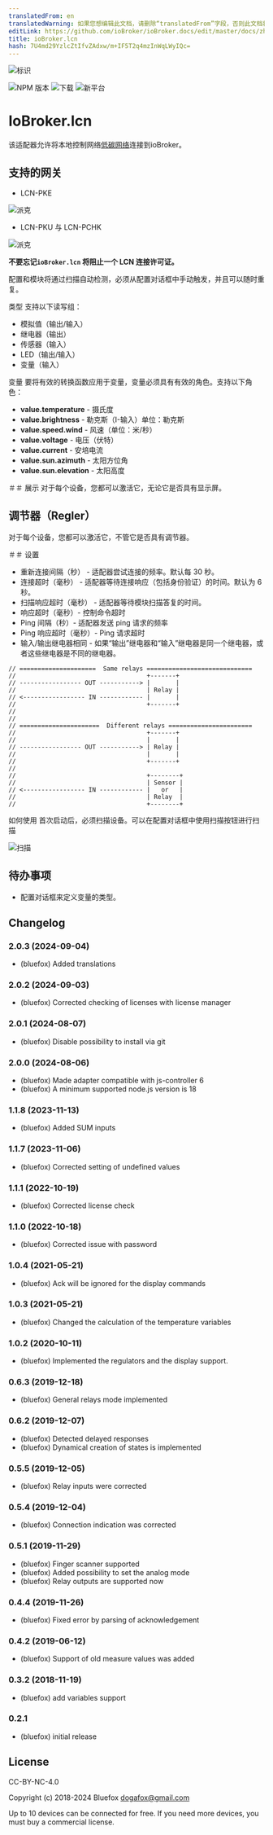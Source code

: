 ```yaml
---
translatedFrom: en
translatedWarning: 如果您想编辑此文档，请删除“translatedFrom”字段，否则此文档将再次自动翻译
editLink: https://github.com/ioBroker/ioBroker.docs/edit/master/docs/zh-cn/adapterref/iobroker.lcn/README.md
title: ioBroker.lcn
hash: 7U4md29YzlcZtIfvZAdxw/m+IF5T2q4mzInWqLWyIQc=
---
```

![标识](../../../en/adapterref/iobroker.lcn/admin/lcn.png)

![NPM 版本](http://img.shields.io/npm/v/iobroker.lcn.svg)
![下载](https://img.shields.io/npm/dm/iobroker.lcn.svg)
![新平台](https://nodei.co/npm/iobroker.lcn.png?downloads=true)

# IoBroker.lcn
该适配器允许将本地控制网络[低碳网络](https://www.lcn.eu/)连接到ioBroker。

## 支持的网关
- LCN-PKE

![派克](../../../en/adapterref/iobroker.lcn/img/lcn-pke.png)

- LCN-PKU 与 LCN-PCHK

![派克](../../../en/adapterref/iobroker.lcn/img/lcn-pku.png)

**不要忘记`ioBroker.lcn` 将阻止一个 LCN 连接许可证。**

配置和模块将通过扫描自动检测，必须从配置对话框中手动触发，并且可以随时重复。

类型
支持以下读写组：

- 模拟值（输出/输入）
- 继电器（输出）
- 传感器（输入）
- LED（输出/输入）
- 变量（输入）

变量
要将有效的转换函数应用于变量，变量必须具有有效的角色。支持以下角色：

- **value.temperature** - 摄氏度
- **value.brightness** - 勒克斯（I-输入）单位：勒克斯
- **value.speed.wind** - 风速（单位：米/秒）
- **value.voltage** - 电压（伏特）
- **value.current** - 安培电流
- **value.sun.azimuth** - 太阳方位角
- **value.sun.elevation** - 太阳高度

＃＃ 展示
对于每个设备，您都可以激活它，无论它是否具有显示屏。

## 调节器（Regler）
对于每个设备，您都可以激活它，不管它是否具有调节器。

＃＃ 设置
- 重新连接间隔（秒） - 适配器尝试连接的频率。默认每 30 秒。
- 连接超时（毫秒） - 适配器等待连接响应（包括身份验证）的时间。默认为 6 秒。
- 扫描响应超时（毫秒） - 适配器等待模块扫描答复的时间。
- 响应超时（毫秒）- 控制命令超时
- Ping 间隔（秒）- 适配器发送 ping 请求的频率
- Ping 响应超时（毫秒）- Ping 请求超时
- 输入/输出继电器相同 - 如果“输出”继电器和“输入”继电器是同一个继电器，或者这些继电器是不同的继电器。

```
// =====================  Same relays =============================
//                                    +-------+
// ----------------- OUT -----------> |       |
//                                    | Relay |
// <----------------- IN ------------ |       |
//                                    +-------+
//
//
// ======================  Different relays =======================
//                                    +-------+
//                                    |       |
// ----------------- OUT -----------> | Relay |
//                                    |       |
//                                    +-------+
//
//                                    +--------+
//                                    | Sensor |
// <----------------- IN ------------ |   or   |
//                                    | Relay  |
//                                    +--------+
```

如何使用
首次启动后，必须扫描设备。可以在配置对话框中使用扫描按钮进行扫描

![扫描](../../../en/adapterref/iobroker.lcn/img/scanButton.png)

## 待办事项
- 配置对话框来定义变量的类型。

<!-- 下一版本的占位符（在行首）：

### **正在进行中** -->

## Changelog
### 2.0.3 (2024-09-04)
* (bluefox) Added translations

### 2.0.2 (2024-09-03)
* (bluefox) Corrected checking of licenses with license manager

### 2.0.1 (2024-08-07)
* (bluefox) Disable possibility to install via git

### 2.0.0 (2024-08-06)
* (bluefox) Made adapter compatible with js-controller 6
* (bluefox) A minimum supported node.js version is 18

### 1.1.8 (2023-11-13)
* (bluefox) Added SUM inputs

### 1.1.7 (2023-11-06)
* (bluefox) Corrected setting of undefined values

### 1.1.1 (2022-10-19)
* (bluefox) Corrected license check

### 1.1.0 (2022-10-18)
* (bluefox) Corrected issue with password

### 1.0.4 (2021-05-21)
* (bluefox) Ack will be ignored for the display commands

### 1.0.3 (2021-05-21)
* (bluefox) Changed the calculation of the temperature variables

### 1.0.2 (2020-10-11)
* (bluefox) Implemented the regulators and the display support.

### 0.6.3 (2019-12-18)
* (bluefox) General relays mode implemented

### 0.6.2 (2019-12-07)
* (bluefox) Detected delayed responses
* (bluefox) Dynamical creation of states is implemented

### 0.5.5 (2019-12-05)
* (bluefox) Relay inputs were corrected

### 0.5.4 (2019-12-04)
* (bluefox) Connection indication was corrected

### 0.5.1 (2019-11-29)
* (bluefox) Finger scanner supported
* (bluefox) Added possibility to set the analog mode
* (bluefox) Relay outputs are supported now

### 0.4.4 (2019-11-26)
* (bluefox) Fixed error by parsing of acknowledgement

### 0.4.2 (2019-06-12)
* (bluefox) Support of old measure values was added

### 0.3.2 (2018-11-19)
* (bluefox) add variables support

### 0.2.1
* (bluefox) initial release

## License
CC-BY-NC-4.0

Copyright (c) 2018-2024 Bluefox <dogafox@gmail.com>

Up to 10 devices can be connected for free. If you need more devices, you must buy a commercial license.